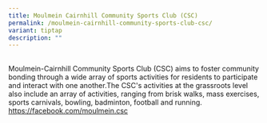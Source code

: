 ```yaml
---
title: Moulmein Cairnhill Community Sports Club (CSC)
permalink: /moulmein-cairnhill-community-sports-club-csc/
variant: tiptap
description: ""
---
```

<p>
<br>Moulmein-Cairnhill Community Sports Club (CSC) aims to foster community
bonding through a wide array of sports activities for residents to participate
and interact with one another.The CSC's activities at the grassroots level
also include an array of activities, ranging from brisk walks, mass exercises,
sports carnivals, bowling, badminton, football and running.
<br><a href="https://facebook.com/moulmein.csc" rel="noopener noreferrer nofollow" target="_blank">https://facebook.com/moulmein.csc</a>
</p>